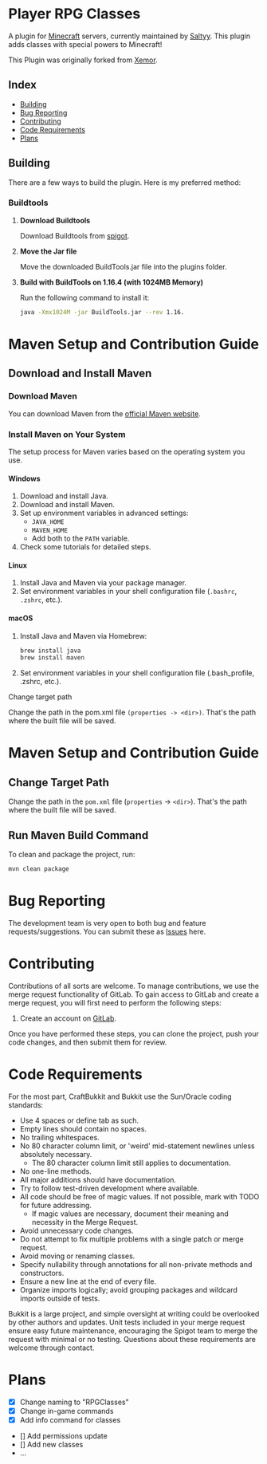# Player RPG Classes

A plugin for [Minecraft](https://minecraft.net/) servers, currently maintained by [Saltyy](https://www.saltyy.at). This plugin adds classes with special powers to Minecraft!

This Plugin was originally forked from [Xemor](https://github.com/Xemorr/superheroes).

## Index

- [Building](#building)
- [Bug Reporting](#bug-reporting)
- [Contributing](#contributing)
- [Code Requirements](#code-requirements)
- [Plans](#plans)

## Building

There are a few ways to build the plugin. Here is my preferred method:

### Buildtools

1. **Download Buildtools**

   Download Buildtools from [spigot](https://www.spigotmc.org/wiki/buildtools/).

2. **Move the Jar file**

   Move the downloaded BuildTools.jar file into the plugins folder.

3. **Build with BuildTools on 1.16.4 (with 1024MB Memory)**

   Run the following command to install it:
   ```bash
   java -Xmx1024M -jar BuildTools.jar --rev 1.16.
   
   
# Maven Setup and Contribution Guide

## Download and Install Maven

### Download Maven
You can download Maven from the [official Maven website](https://maven.apache.org/download.cgi).

### Install Maven on Your System
The setup process for Maven varies based on the operating system you use.

#### Windows
1. Download and install Java.
2. Download and install Maven.
3. Set up environment variables in advanced settings:
   - `JAVA_HOME`
   - `MAVEN_HOME`
   - Add both to the `PATH` variable.
4. Check some tutorials for detailed steps.

#### Linux
1. Install Java and Maven via your package manager.
2. Set environment variables in your shell configuration file (`.bashrc`, `.zshrc`, etc.).

#### macOS
1. Install Java and Maven via Homebrew:
   ```bash
   brew install java
   brew install maven
    ```
2. Set environment variables in your shell configuration file (.bash_profile, .zshrc, etc.).

Change target path

Change the path in the pom.xml file `(properties -> <dir>)`. That's the path where the built file will be saved.

# Maven Setup and Contribution Guide

## Change Target Path

Change the path in the `pom.xml` file (`properties` -> `<dir>`). That's the path where the built file will be saved.

## Run Maven Build Command

To clean and package the project, run:

```bash
mvn clean package
```

# Bug Reporting

The development team is very open to both bug and feature requests/suggestions. You can submit these as [Issues](#) here.

# Contributing

Contributions of all sorts are welcome. To manage contributions, we use the merge request functionality of GitLab. To gain access to GitLab and create a merge request, you will first need to perform the following steps:

1. Create an account on [GitLab](https://gitlab.com/).

Once you have performed these steps, you can clone the project, push your code changes, and then submit them for review.

# Code Requirements

For the most part, CraftBukkit and Bukkit use the Sun/Oracle coding standards:

- Use 4 spaces or define tab as such.
- Empty lines should contain no spaces.
- No trailing whitespaces.
- No 80 character column limit, or 'weird' mid-statement newlines unless absolutely necessary.
  - The 80 character column limit still applies to documentation.
- No one-line methods.
- All major additions should have documentation.
- Try to follow test-driven development where available.
- All code should be free of magic values. If not possible, mark with TODO for future addressing.
  - If magic values are necessary, document their meaning and necessity in the Merge Request.
- Avoid unnecessary code changes.
- Do not attempt to fix multiple problems with a single patch or merge request.
- Avoid moving or renaming classes.
- Specify nullability through annotations for all non-private methods and constructors.
- Ensure a new line at the end of every file.
- Organize imports logically; avoid grouping packages and wildcard imports outside of tests.

Bukkit is a large project, and simple oversight at writing could be overlooked by other authors and updates. Unit tests included in your merge request ensure easy future maintenance, encouraging the Spigot team to merge the request with minimal or no testing. Questions about these requirements are welcome through contact.

# Plans

- [x] Change naming to "RPGClasses"
- [x] Change in-game commands
- [x] Add info command for classes
- [] Add permissions update
- [] Add new classes
- ...